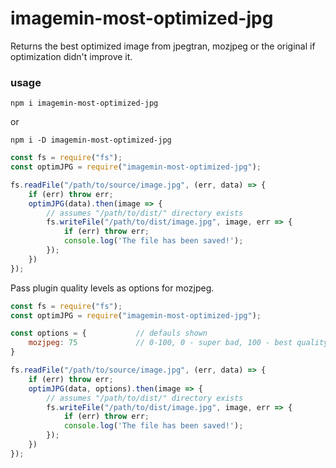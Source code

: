 # imagemin-most-optimized-jpg
Returns the best optimized image from jpegtran, mozjpeg or the original if optimization didn't improve it.

### usage

`npm i imagemin-most-optimized-jpg`

or 

`npm i -D imagemin-most-optimized-jpg`


```js
const fs = require("fs");
const optimJPG = require("imagemin-most-optimized-jpg");

fs.readFile("/path/to/source/image.jpg", (err, data) => {
	if (err) throw err;
	optimJPG(data).then(image => {
		// assumes "/path/to/dist/" directory exists
		fs.writeFile("/path/to/dist/image.jpg", image, err => {
			if (err) throw err;
			console.log('The file has been saved!');
		});
	})
});
```

Pass plugin quality levels as options for mozjpeg.

```js
const fs = require("fs");
const optimJPG = require("imagemin-most-optimized-jpg");

const options = {			// defauls shown
	mozjpeg: 75				// 0-100, 0 - super bad, 100 - best quality
}

fs.readFile("/path/to/source/image.jpg", (err, data) => {
	if (err) throw err;
	optimJPG(data, options).then(image => {
		// assumes "/path/to/dist/" directory exists
		fs.writeFile("/path/to/dist/image.jpg", image, err => {
			if (err) throw err;
			console.log('The file has been saved!');
		});
	})
});
```